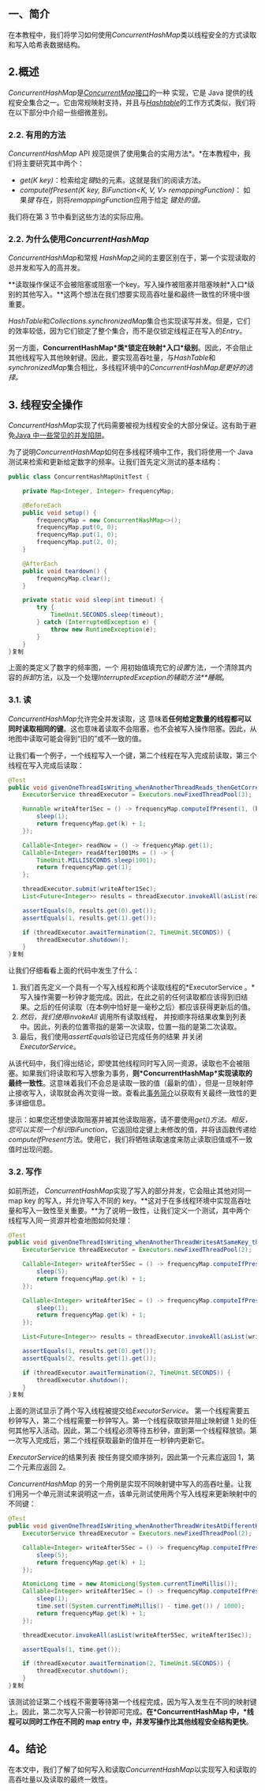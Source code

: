 ## 一、简介

在本教程中，我们将学习如何使用*ConcurrentHashMap*类以线程安全的方式读取和写入哈希表数据结构。

## 2.概述

*ConcurrentHashMap*是[*ConcurrentMap*接口](https://www.baeldung.com/java-concurrent-map)的一种 实现，它是 Java 提供的线程安全集合之一。它由常规映射支持，并且与[*Hashtable*](https://www.baeldung.com/java-hash-table)的工作方式类似，我们将在以下部分中介绍一些细微差别。

### 2.2. 有用的方法

*ConcurrentHashMap* API 规范提供了使用集合的实用方法*。*在本教程中，我们将主要研究其中两个：

-   *get(K key)*：检索给定*键*处的元素。这就是我们的阅读方法。
-   *computeIfPresent(K key, BiFunction<K, V, V> remappingFunction)*： 如果*键* 存在，则将*remappingFunction*应用于给定 *键处的值。*

我们将在第 3 节中看到这些方法的实际应用。

### 2.2. 为什么使用*ConcurrentHashMap*

*ConcurrentHashMap*和常规 *HashMap*之间的主要区别在于，第一个实现读取的总并发和写入的高并发。

**读取操作保证不会被阻塞或阻塞一个key。写入操作被阻塞并阻塞映射\*入口\*级别的其他写入。**这两个想法在我们想要实现高吞吐量和最终一致性的环境中很重要。

*HashTable*和*Collections.synchronizedMap*集合也实现读写并发。但是，它们的效率较低，因为它们锁定了整个集合，而不是仅锁定线程正在写入的*Entry*。

另一方面，**ConcurrentHashMap\*类\*锁定在映射\*入口\*级别**。因此，不会阻止其他线程写入其他映射键。因此，要实现高吞吐量，与*HashTable*和*synchronizedMap*集合相比，多线程环境中的*ConcurrentHashMap是更好的选择。*

## 3. 线程安全操作

*ConcurrentHashMap*实现了代码需要被视为线程安全的大部分保证。这有助于避免[Java 中一些常见的并发陷阱](https://www.baeldung.com/java-common-concurrency-pitfalls)。

为了说明*ConcurrentHashMap*如何在多线程环境中工作，我们将使用一个 Java 测试来检索和更新给定数字的频率。让我们首先定义测试的基本结构：

```java
public class ConcurrentHashMapUnitTest {

    private Map<Integer, Integer> frequencyMap;

    @BeforeEach
    public void setup() {
        frequencyMap = new ConcurrentHashMap<>();
        frequencyMap.put(0, 0);
        frequencyMap.put(1, 0);
        frequencyMap.put(2, 0);
    }

    @AfterEach
    public void teardown() {
        frequencyMap.clear();
    }

    private static void sleep(int timeout) {
        try {
            TimeUnit.SECONDS.sleep(timeout);
        } catch (InterruptedException e) {
            throw new RuntimeException(e);
        }
    }
}复制
```

上面的类定义了数字的频率图，一个 用初始值填充它的*设置*方法，一个清除其内容的*拆卸*方法，以及一个处理*InterruptedException的辅助方法**睡眠*。

### 3.1. 读

*ConcurrentHashMap*允许完全并发读取，这 意味着**任何给定数量的线程都可以同时读取相同的键**。这也意味着读取不会阻塞，也不会被写入操作阻塞。因此，从地图中读取可能会得到“旧的”或不一致的值。

让我们看一个例子，一个线程写入一个键，第二个线程在写入完成前读取，第三个线程在写入完成后读取：

```java
@Test
public void givenOneThreadIsWriting_whenAnotherThreadReads_thenGetCorrectValue() throws Exception {
    ExecutorService threadExecutor = Executors.newFixedThreadPool(3);

    Runnable writeAfter1Sec = () -> frequencyMap.computeIfPresent(1, (k, v) -> {
        sleep(1);
        return frequencyMap.get(k) + 1;
    });

    Callable<Integer> readNow = () -> frequencyMap.get(1);
    Callable<Integer> readAfter1001Ms = () -> {
        TimeUnit.MILLISECONDS.sleep(1001);
        return frequencyMap.get(1);
    };

    threadExecutor.submit(writeAfter1Sec);
    List<Future<Integer>> results = threadExecutor.invokeAll(asList(readNow, readAfter1001Ms));

    assertEquals(0, results.get(0).get());
    assertEquals(1, results.get(1).get());

    if (threadExecutor.awaitTermination(2, TimeUnit.SECONDS)) {
        threadExecutor.shutdown();
    }
}复制
```

让我们仔细看看上面的代码中发生了什么：

1.  我们首先定义一个具有一个写入线程和两个读取线程的*ExecutorService 。*写入操作需要一秒钟才能完成。因此，在此之前的任何读取都应该得到旧结果。之后的任何读取（在本例中恰好是一毫秒之后）都应该获得更新后的值。
2.  *然后，我们使用invokeAll* 调用所有读取线程， 并按顺序将结果收集到列表中。因此，列表的位置零指的是第一次读取，位置一指的是第二次读取。
3.  最后，我们使用*assertEquals*验证已完成任务的结果 并关闭*ExecutorService*。

从该代码中，我们得出结论，即使其他线程同时写入同一资源，读取也不会被阻塞。如果我们将读取和写入想象为事务，**则\*ConcurrentHashMap\*实现读取的最终一致性**。这意味着我们不会总是读取一致的值（最新的值），但是一旦映射停止接收写入，读取就会再次变得一致。查看此[事务简介](https://www.baeldung.com/cs/transactions-intro)以获取有关最终一致性的更多详细信息。

提示：如果您还想使读取阻塞并被其他读取阻塞，请不要使用*get()*方法。相反，您可以实现一个标识*BiFunction*，它返回给定键上未修改的值，并将该函数传递给*computeIfPresent*方法。使用它，我们将牺牲读取速度来防止读取旧值或不一致值时出现问题。

### 3.2. 写作

如前所述， *ConcurrentHashMap*实现了写入的部分并发，它会阻止其他对同一 map key 的写入，并允许写入不同的 key。**这对于在多线程环境中实现高吞吐量和写入一致性至关重要。**为了说明一致性，让我们定义一个测试，其中两个线程写入同一资源并检查地图如何处理：

```java
@Test
public void givenOneThreadIsWriting_whenAnotherThreadWritesAtSameKey_thenWaitAndGetCorrectValue() throws Exception {
    ExecutorService threadExecutor = Executors.newFixedThreadPool(2);

    Callable<Integer> writeAfter5Sec = () -> frequencyMap.computeIfPresent(1, (k, v) -> {
        sleep(5);
        return frequencyMap.get(k) + 1;
    });

    Callable<Integer> writeAfter1Sec = () -> frequencyMap.computeIfPresent(1, (k, v) -> {
        sleep(1);
        return frequencyMap.get(k) + 1;
    });

    List<Future<Integer>> results = threadExecutor.invokeAll(asList(writeAfter5Sec, writeAfter1Sec));

    assertEquals(1, results.get(0).get());
    assertEquals(2, results.get(1).get());

    if (threadExecutor.awaitTermination(2, TimeUnit.SECONDS)) {
        threadExecutor.shutdown();
    }
}复制
```

上面的测试显示了两个写入线程被提交给*ExecutorService。* 第一个线程需要五秒钟写入，第二个线程需要一秒钟写入。第一个线程获取锁并阻止映射键 1 处的任何其他写入活动。因此，第二个线程必须等待五秒钟，直到第一个线程释放锁。第一次写入完成后，第二个线程获取最新的值并在一秒钟内更新它。

*ExecutorService*的结果列表 按任务提交顺序排列，因此第一个元素应返回 1，第二个元素应返回 2。

*ConcurrentHashMap* 的另一个用例是实现不同映射键中写入的高吞吐量。让我们用另一个单元测试来说明这一点，该单元测试使用两个写入线程来更新映射中的不同键：

```java
@Test
public void givenOneThreadIsWriting_whenAnotherThreadWritesAtDifferentKey_thenNotWaitAndGetCorrectValue() throws Exception {
    ExecutorService threadExecutor = Executors.newFixedThreadPool(2);

    Callable<Integer> writeAfter5Sec = () -> frequencyMap.computeIfPresent(1, (k, v) -> {
        sleep(5);
        return frequencyMap.get(k) + 1;
    });

    AtomicLong time = new AtomicLong(System.currentTimeMillis());
    Callable<Integer> writeAfter1Sec = () -> frequencyMap.computeIfPresent(2, (k, v) -> {
        sleep(1);
        time.set((System.currentTimeMillis() - time.get()) / 1000);
        return frequencyMap.get(k) + 1;
    });

    threadExecutor.invokeAll(asList(writeAfter5Sec, writeAfter1Sec));

    assertEquals(1, time.get());

    if (threadExecutor.awaitTermination(2, TimeUnit.SECONDS)) {
        threadExecutor.shutdown();
    }
}复制
```

该测试验证第二个线程不需要等待第一个线程完成，因为写入发生在不同的映射键上。因此，第二次写入只需一秒钟即可完成。**在\*ConcurrentHashMap 中，\*线程可以同时工作在不同的 map entry 中，并发写操作比其他线程安全结构更快**。

## 4。结论

在本文中，我们了解了如何写入和读取*ConcurrentHashMap*以实现写入和读取的高吞吐量以及读取的最终一致性。